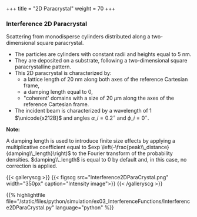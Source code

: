 +++
title = "2D Paracrystal"
weight = 70
+++

### Interference 2D Paracrystal

Scattering from monodisperse cylinders distributed along a two-dimensional square paracrystal.

* The particles are cylinders with constant radii and heights equal to $5$ nm.
* They are deposited on a substrate, following a two-dimensional square paracrystalline pattern.
* This 2D paracrystal is characterized by:
  * a lattice length of $20$ nm along both axes of the reference Cartesian frame,
  * a damping length equal to $0$,
  * "coherent' domains with a size of $20$ $\mu$m along the axes of the reference Cartesian frame.
* The incident beam is characterized by a wavelength of $1$ $\unicode{x212B}$ and angles $\alpha\_i = 0.2 ^{\circ}$ and $\phi\_i = 0^{\circ}$.  

**Note:**

A damping length is used to introduce finite size effects by applying a multiplicative coefficient equal to $exp \left(-\frac{peak\\_distance}{damping\\_length}\right)$ to the Fourier transform of the probability densities. $damping\\_length$ is equal to $0$ by default and, in this case, no correction is applied.

{{< galleryscg >}}
{{< figscg src="Interference2DParaCrystal.png" width="350px" caption="Intensity image">}}
{{< /galleryscg >}}

{{% highlightfile file="/static/files/python/simulation/ex03_InterferenceFunctions/Interference2DParaCrystal.py" language="python" %}}


